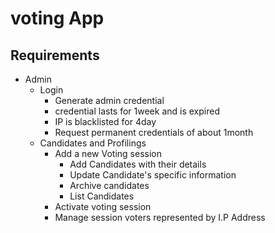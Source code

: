 # voting App

## Requirements
- Admin
   - Login
      - Generate admin credential
      - credential lasts for 1week and is expired
      - IP is blacklisted for 4day
      - Request permanent credentials of about 1month
   - Candidates and Profilings
      - Add a new Voting session
          - Add Candidates with their details
          - Update Candidate's specific information
          - Archive candidates
          - List Candidates
      - Activate voting session
      - Manage session voters represented by I.P Address
      
      
